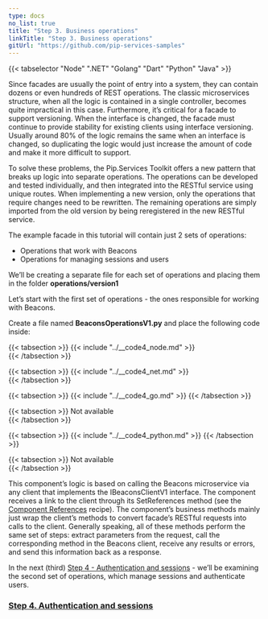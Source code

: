```yaml
---
type: docs
no_list: true
title: "Step 3. Business operations"
linkTitle: "Step 3. Business operations" 
gitUrl: "https://github.com/pip-services-samples"
---
```


{{< tabselector "Node" ".NET" "Golang" "Dart" "Python" "Java" >}}

Since facades are usually the point of entry into a system, they can contain dozens or even hundreds of REST operations. The classic microservices structure, when all the logic is contained in a single controller, becomes quite impractical in this case. Furthermore, it’s critical for a facade to support versioning. When the interface is changed, the facade must continue to provide stability for existing clients using interface versioning. Usually around 80% of the logic remains the same when an interface is changed, so duplicating the logic would just increase the amount of code and make it more difficult to support.


To solve these problems, the Pip.Services Toolkit offers a new pattern that breaks up logic into separate operations. The operations can be developed and tested individually, and then integrated into the RESTful service using unique routes. When implementing a new version, only the operations that require changes need to be rewritten. The remaining operations are simply imported from the old version by being reregistered in the new RESTful service.


The example facade in this tutorial will contain just 2 sets of operations:

- Operations that work with Beacons
- Operations for managing sessions and users

We’ll be creating a separate file for each set of operations and placing them in the folder **operations/version1**

Let’s start with the first set of operations - the ones responsible for working with Beacons.

Create a file named **BeaconsOperationsV1.py** and place the following code inside:

{{< tabsection >}}
  {{< include "../__code4_node.md" >}}  
{{< /tabsection >}}

{{< tabsection >}}
  {{< include "../__code4_net.md" >}}    
{{< /tabsection >}}

{{< tabsection >}}
  {{< include "../__code4_go.md" >}}
{{< /tabsection >}}

{{< tabsection >}}
  Not available   
{{< /tabsection >}}

{{< tabsection >}}
  {{< include "../__code4_python.md" >}}
{{< /tabsection >}}

{{< tabsection >}}
  Not available  
{{< /tabsection >}}

This component’s logic is based on calling the Beacons microservice via any client that implements the IBeaconsClientV1 interface. The component receives a link to the client through its SetReferences method (see the [Component References](../../../../conceptual/component/component_references/) recipe). The component’s business methods mainly just wrap the client’s methods to convert facade’s RESTful requests into calls to the client. Generally speaking, all of these methods perform the same set of steps: extract parameters from the request, call the corresponding method in the Beacons client, receive any results or errors, and send this information back as a response.


In the next (third) [Step 4 - Authentication and sessions](../step3) - we’ll be examining the second set of operations, which manage sessions and authenticate users.

<span class="hide-title-link">

### [Step 4. Authentication and sessions](../step3)

</span>
